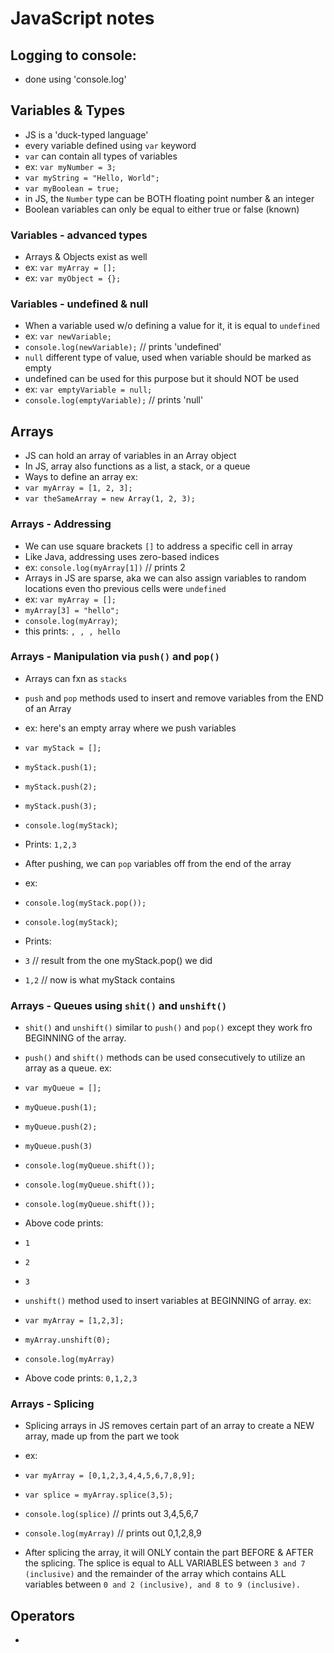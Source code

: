 # JavaScript notes

## Logging to console:
* done using 'console.log'

## Variables & Types
* JS is a 'duck-typed language'
* every variable defined using `var` keyword
* `var` can contain all types of variables
* ex: `var myNumber = 3;`
* `var myString = "Hello, World";`
* `var myBoolean = true;`
* in JS,  the `Number` type can be BOTH floating point number & an integer
* Boolean variables can only be equal to either true or false (known)

### Variables - advanced types
* Arrays & Objects exist as well
* ex: `var myArray = [];`
* ex: `var myObject = {};`

### Variables - undefined & null
* When a variable used w/o defining a value for it, it is equal to `undefined`
* ex: `var newVariable;`
* `console.log(newVariable);`  // prints 'undefined'
* `null` different type of value, used when variable should be marked as empty
* undefined can be used for this purpose but it should NOT be used
* ex: `var emptyVariable = null;`
* `console.log(emptyVariable);` // prints 'null'

## Arrays
* JS can hold an array of variables in an Array object
* In JS, array also functions as a list, a stack, or a queue
* Ways to define an array ex:
* `var myArray = [1, 2, 3];`
* `var theSameArray = new Array(1, 2, 3);`

### Arrays - Addressing
* We can use square brackets `[]` to address a specific cell in array
* Like Java, addressing uses zero-based indices
* ex: `console.log(myArray[1])` // prints 2
* Arrays in JS are sparse, aka we can also assign variables to random locations even tho previous cells were `undefined`
* ex: `var myArray = [];`
* `myArray[3] = "hello";`
* `console.log(myArray)`;
* this prints: `, , , hello`

### Arrays - Manipulation via `push()` and `pop()`
* Arrays can fxn as `stacks`
* `push` and `pop` methods used to insert and remove variables from the END of an Array
* ex: here's an empty array where we push variables
* `var myStack = [];`
* `myStack.push(1);`
* `myStack.push(2);`
* `myStack.push(3);`
* `console.log(myStack)`;
*  Prints: `1,2,3`

* After pushing, we can `pop` variables off from the end of the array
* ex:
* `console.log(myStack.pop());`
* `console.log(myStack)`;
*  Prints:
* `3` // result from the one myStack.pop() we did
* `1,2` // now is what myStack contains

### Arrays - Queues using `shit()` and `unshift()`
* `shit()` and `unshift()` similar to `push()` and `pop()` except they work fro BEGINNING of the array.
* `push()` and `shift()` methods can be used consecutively to utilize an array as a queue. ex:
* `var myQueue = [];`
* `myQueue.push(1);`
* `myQueue.push(2);`
* `myQueue.push(3)`
* `console.log(myQueue.shift());`
* `console.log(myQueue.shift());`
* `console.log(myQueue.shift());`

* Above code prints:
* `1`
* `2`
* `3`

* `unshift()` method used to insert variables at BEGINNING of array. ex:

* `var myArray = [1,2,3];`
* `myArray.unshift(0);`
* `console.log(myArray)`

* Above code prints: `0,1,2,3`

### Arrays - Splicing
* Splicing arrays in JS removes certain part of an array to create a NEW array, made up from the part we took

* ex:
* `var myArray = [0,1,2,3,4,4,5,6,7,8,9];`
* `var splice = myArray.splice(3,5);`
* `console.log(splice)`  // prints out 3,4,5,6,7
* `console.log(myArray)` // prints out 0,1,2,8,9

* After splicing the array, it will ONLY contain the part BEFORE & AFTER the splicing. The splice is equal to ALL VARIABLES between `3 and 7 (inclusive)` and the remainder of the array which contains ALL variables between  `0 and 2 (inclusive), and 8 to 9 (inclusive).`

## Operators
*
